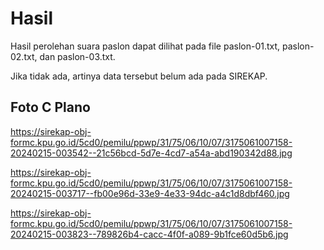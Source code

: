 # Hasil

Hasil perolehan suara paslon dapat dilihat pada file paslon-01.txt, paslon-02.txt, dan paslon-03.txt.

Jika tidak ada, artinya data tersebut belum ada pada SIREKAP.

## Foto C Plano

https://sirekap-obj-formc.kpu.go.id/5cd0/pemilu/ppwp/31/75/06/10/07/3175061007158-20240215-003542--21c56bcd-5d7e-4cd7-a54a-abd190342d88.jpg

https://sirekap-obj-formc.kpu.go.id/5cd0/pemilu/ppwp/31/75/06/10/07/3175061007158-20240215-003717--fb00e96d-33e9-4e33-94dc-a4c1d8dbf460.jpg

https://sirekap-obj-formc.kpu.go.id/5cd0/pemilu/ppwp/31/75/06/10/07/3175061007158-20240215-003823--789826b4-cacc-4f0f-a089-9b1fce60d5b6.jpg
